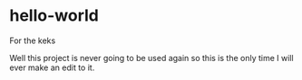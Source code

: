 # hello-world
For the keks

Well this project is never going to be used again so this is the only time I will ever make an edit to it.
